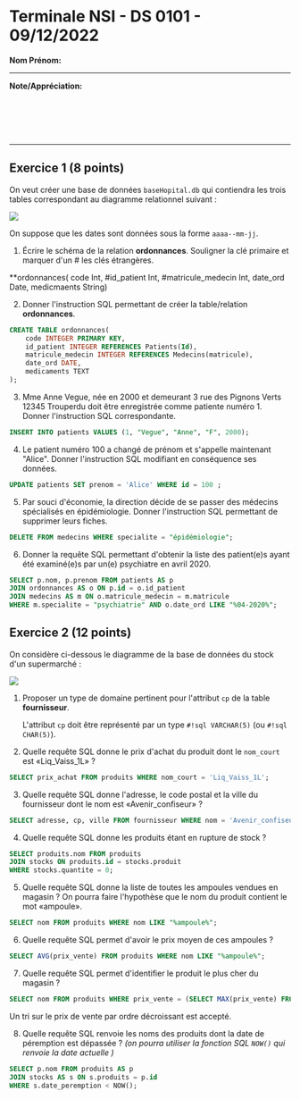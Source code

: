 # Terminale NSI - DS 0101 - 09/12/2022

**Nom Prénom:**

---
**Note/Appréciation:**

<br>
<br>
<br>
<br>

---

## Exercice 1 (8 points)

On veut créer une base de données ```baseHopital.db```  qui contiendra les trois tables correspondant au diagramme relationnel suivant :

![](diag_ex1_b.png)

On suppose que les dates sont données sous la forme ```aaaa--mm-jj```.



1. Écrire le schéma de la relation **ordonnances**. Souligner la clé primaire et  marquer d'un # les clés étrangères.

**ordonnances(<span class="cle-primaire"> code Int</span>, #id_patient Int, #matricule_medecin Int, date_ord Date, medicmaents String)

2. Donner l'instruction SQL permettant de créer la table/relation **ordonnances**.
```sql
CREATE TABLE ordonnances(
	code INTEGER PRIMARY KEY,
	id_patient INTEGER REFERENCES Patients(Id),
	matricule_medecin INTEGER REFERENCES Medecins(matricule),
	date_ord DATE,
	medicaments TEXT
);
```

3. Mme Anne Vegue, née en 2000 et demeurant 3 rue des Pignons Verts 12345 Trouperdu doit être enregistrée comme patiente numéro 1. Donner l'instruction SQL correspondante.
```sql
INSERT INTO patients VALUES (1, "Vegue", "Anne", "F", 2000);
```

4. Le patient numéro 100 a changé de prénom et s'appelle maintenant "Alice". Donner l'instruction SQL modifiant en conséquence ses données.
```sql
UPDATE patients SET prenom = 'Alice' WHERE id = 100 ;
```

5. Par souci d'économie, la direction décide de se passer des médecins spécialisés en épidémiologie. Donner l'instruction SQL permettant de supprimer leurs fiches.
```sql
DELETE FROM medecins WHERE specialite = "épidémiologie";
```

6. Donner la requête SQL permettant d'obtenir la liste des patient(e)s ayant été examiné(e)s par un(e) psychiatre en avril 2020.
```sql
SELECT p.nom, p.prenom FROM patients AS p
JOIN ordonnances AS o ON p.id = o.id_patient
JOIN medecins AS m ON o.matricule_medecin = m.matricule
WHERE m.specialite = "psychiatrie" AND o.date_ord LIKE "%04-2020%";
```

## Exercice 2 (12 points)

On considère ci-dessous le diagramme de la base de données du stock d'un supermarché :

![](diag_ex2_b.png)

1. Proposer un type de domaine pertinent pour l'attribut `cp`  de la table **fournisseur**.

	L'attribut `cp` doit être représenté par un type `#!sql VARCHAR(5)` (ou `#!sql CHAR(5)`).

2. Quelle requête SQL donne le prix d'achat du produit dont le ```nom_court``` est «Liq_Vaiss_1L» ?
```sql
SELECT prix_achat FROM produits WHERE nom_court = 'Liq_Vaiss_1L';
```

3. Quelle requête SQL donne l'adresse, le code postal et la ville du fournisseur dont le nom est «Avenir_confiseur» ?
```sql
SELECT adresse, cp, ville FROM fournisseur WHERE nom = 'Avenir_confiseur';
```

4. Quelle requête SQL donne les produits étant en rupture de stock ?
```sql
SELECT produits.nom FROM produits
JOIN stocks ON produits.id = stocks.produit
WHERE stocks.quantite = 0;
```

5. Quelle requête SQL donne la liste de toutes les ampoules vendues en magasin ? On pourra faire l'hypothèse que le nom du produit contient le mot «ampoule».
```sql
SELECT nom FROM produits WHERE nom LIKE "%ampoule%";
```

6. Quelle requête SQL permet d'avoir le prix moyen de ces ampoules ?
```sql
SELECT AVG(prix_vente) FROM produits WHERE nom LIKE "%ampoule%";
```

7. Quelle requête SQL permet d'identifier le produit le plus cher du magasin ?
```sql
SELECT nom FROM produits WHERE prix_vente = (SELECT MAX(prix_vente) FROM produits);
```
Un tri sur le prix de vente par ordre décroissant est accepté.

8. Quelle requête SQL renvoie les noms des produits dont la date de péremption est dépassée ? _(on pourra utiliser la fonction SQL `NOW()`  qui renvoie la date actuelle )_

```sql
SELECT p.nom FROM produits AS p
JOIN stocks AS s ON s.produits = p.id
WHERE s.date_peremption < NOW();
```